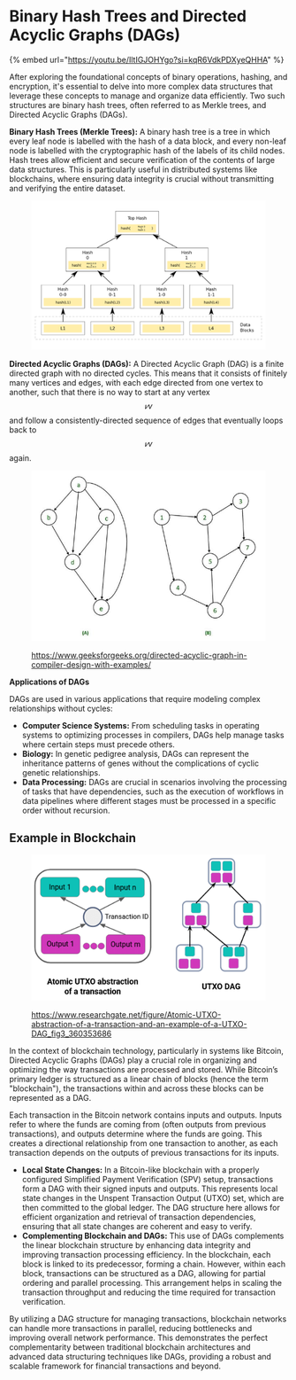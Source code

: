# Binary Hash Trees and Directed Acyclic Graphs (DAGs)

{% embed url="https://youtu.be/IltIGJOHYgo?si=kqR6VdkPDXyeQHHA" %}

After exploring the foundational concepts of binary operations, hashing, and encryption, it's essential to delve into more complex data structures that leverage these concepts to manage and organize data efficiently. Two such structures are binary hash trees, often referred to as Merkle trees, and Directed Acyclic Graphs (DAGs).

**Binary Hash Trees (Merkle Trees):** A binary hash tree is a tree in which every leaf node is labelled with the hash of a data block, and every non-leaf node is labelled with the cryptographic hash of the labels of its child nodes. Hash trees allow efficient and secure verification of the contents of large data structures. This is particularly useful in distributed systems like blockchains, where ensuring data integrity is crucial without transmitting and verifying the entire dataset.

<figure><img src="../../../.gitbook/assets/image (178).png" alt=""><figcaption></figcaption></figure>

**Directed Acyclic Graphs (DAGs):** A Directed Acyclic Graph (DAG) is a finite directed graph with no directed cycles. This means that it consists of finitely many vertices and edges, with each edge directed from one vertex to another, such that there is no way to start at any vertex $$𝑣v$$ and follow a consistently-directed sequence of edges that eventually loops back to $$𝑣v$$ again.

<figure><img src="../../../.gitbook/assets/image (177).png" alt=""><figcaption><p><a href="https://www.geeksforgeeks.org/directed-acyclic-graph-in-compiler-design-with-examples/">https://www.geeksforgeeks.org/directed-acyclic-graph-in-compiler-design-with-examples/</a></p></figcaption></figure>

**Applications of DAGs**

DAGs are used in various applications that require modeling complex relationships without cycles:

* **Computer Science Systems:** From scheduling tasks in operating systems to optimizing processes in compilers, DAGs help manage tasks where certain steps must precede others.
* **Biology:** In genetic pedigree analysis, DAGs can represent the inheritance patterns of genes without the complications of cyclic genetic relationships.
* **Data Processing:** DAGs are crucial in scenarios involving the processing of tasks that have dependencies, such as the execution of workflows in data pipelines where different stages must be processed in a specific order without recursion.

## **Example in Blockchain**

<figure><img src="../../../.gitbook/assets/image (179).png" alt=""><figcaption><p><a href="https://www.researchgate.net/figure/Atomic-UTXO-abstraction-of-a-transaction-and-an-example-of-a-UTXO-DAG_fig3_360353686">https://www.researchgate.net/figure/Atomic-UTXO-abstraction-of-a-transaction-and-an-example-of-a-UTXO-DAG_fig3_360353686</a></p></figcaption></figure>

In the context of blockchain technology, particularly in systems like Bitcoin, Directed Acyclic Graphs (DAGs) play a crucial role in organizing and optimizing the way transactions are processed and stored. While Bitcoin’s primary ledger is structured as a linear chain of blocks (hence the term "blockchain"), the transactions within and across these blocks can be represented as a DAG.

Each transaction in the Bitcoin network contains inputs and outputs. Inputs refer to where the funds are coming from (often outputs from previous transactions), and outputs determine where the funds are going. This creates a directional relationship from one transaction to another, as each transaction depends on the outputs of previous transactions for its inputs.

* **Local State Changes:** In a Bitcoin-like blockchain with a properly configured Simplified Payment Verification (SPV) setup, transactions form a DAG with their signed inputs and outputs. This represents local state changes in the Unspent Transaction Output (UTXO) set, which are then committed to the global ledger. The DAG structure here allows for efficient organization and retrieval of transaction dependencies, ensuring that all state changes are coherent and easy to verify.
* **Complementing Blockchain and DAGs:** This use of DAGs complements the linear blockchain structure by enhancing data integrity and improving transaction processing efficiency. In the blockchain, each block is linked to its predecessor, forming a chain. However, within each block, transactions can be structured as a DAG, allowing for partial ordering and parallel processing. This arrangement helps in scaling the transaction throughput and reducing the time required for transaction verification.

By utilizing a DAG structure for managing transactions, blockchain networks can handle more transactions in parallel, reducing bottlenecks and improving overall network performance. This demonstrates the perfect complementarity between traditional blockchain architectures and advanced data structuring techniques like DAGs, providing a robust and scalable framework for financial transactions and beyond.
